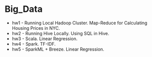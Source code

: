 # Big_Data
- hw1 - Running Local Hadoop Cluster. Map-Reduce for Calculating Housing Prices in NYC.
- hw2 - Running Hive Locally. Using SQL in Hive.
- hw3 - Scala. Linear Regression.
- hw4 - Spark. TF-IDF.
- hw5 - SparkML + Breeze. Linear Regression.
